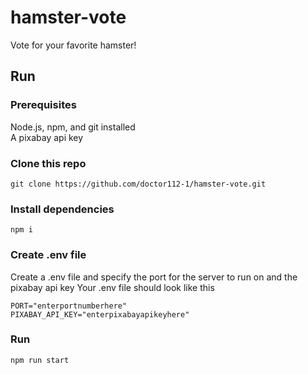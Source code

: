 # hamster-vote

Vote for your favorite hamster!

## Run

### Prerequisites

Node.js, npm, and git installed  
A pixabay api key

### Clone this repo

```
git clone https://github.com/doctor112-1/hamster-vote.git
```

### Install dependencies

```
npm i
```

### Create .env file

Create a .env file and specify the port for the server to run on and the pixabay api key
Your .env file should look like this

```
PORT="enterportnumberhere"
PIXABAY_API_KEY="enterpixabayapikeyhere"
```

### Run

```
npm run start
```
